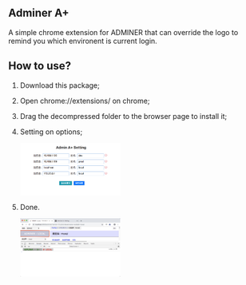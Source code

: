 ## Adminer A+

A simple chrome extension for ADMINER that can override the logo to remind you which environent is current login.


## How to use?

1. Download this package;
2. Open chrome://extensions/ on chrome;
3. Drag the decompressed folder to the browser page to install it;
4. Setting on options;

    <img 
        style="width:200px;" 
        src="https://raw.githubusercontent.com/teamen/adminer-chrome-plugin/master/setting.png"  alt="真棒" align="center"/>

5. Done.

    <img 
        style="width:200px;" 
        src="https://raw.githubusercontent.com/teamen/adminer-chrome-plugin/master/demo.jpg"  alt="真棒" align="center"/>

